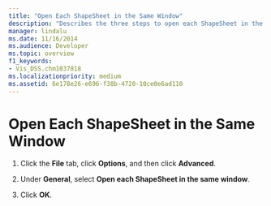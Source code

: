 ```yaml
---
title: "Open Each ShapeSheet in the Same Window"
description: "Describes the three steps to open each ShapeSheet in the same window by going to Options in the File tab."
manager: lindalu
ms.date: 11/16/2014
ms.audience: Developer
ms.topic: overview
f1_keywords:
- Vis_DSS.chm1037818
ms.localizationpriority: medium
ms.assetid: 6e178e26-e696-f38b-4720-10ce0e6ad110
---
```


# Open Each ShapeSheet in the Same Window

1. Click the **File** tab, click **Options**, and then click **Advanced**.
    
2. Under **General**, select **Open each ShapeSheet in the same window**.
    
3. Click **OK**. 
    

